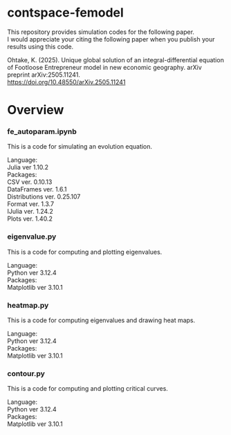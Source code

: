 # contspace-femodel

This repository provides simulation codes for the following paper.  
I would appreciate your citing the following paper when you publish your results using this code.

Ohtake, K. (2025). Unique global solution of an integral-differential equation of Footloose Entrepreneur model in new economic geography. arXiv preprint arXiv:2505.11241.  
<a href="https://doi.org/10.48550/arXiv.2505.11241" target="_blank" rel="noopener noreferrer">https://doi.org/10.48550/arXiv.2505.11241</a>

# Overview
### fe_autoparam.ipynb  
This is a code for simulating an evolution equation.

Language:  
Julia ver 1.10.2  
Packages:  
CSV ver. 0.10.13  
DataFrames ver. 1.6.1  
Distributions ver. 0.25.107  
Format ver. 1.3.7  
IJulia ver. 1.24.2  
Plots ver. 1.40.2  

### eigenvalue.py  
This is a code for computing and plotting eigenvalues.

Language:  
Python ver 3.12.4  
Packages:  
Matplotlib ver 3.10.1

### heatmap.py  
This is a code for computing eigenvalues and drawing heat maps.

Language:  
Python ver 3.12.4   
Packages:  
Matplotlib ver 3.10.1

### contour.py
This is a code for computing and plotting critical curves.

Language:  
Python ver 3.12.4   
Packages:  
Matplotlib ver 3.10.1

